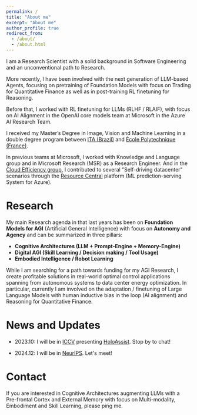 ```yaml
---
permalink: /
title: "About me"
excerpt: "About me"
author_profile: true
redirect_from: 
  - /about/
  - /about.html
---
```

I am a Research Scientist with a solid background in Software Engineering and an unconventional path to Research. 

More recently, I have been involved with the next generation of LLM-based Agents, focusing on pretraining of Foundation Models with focus on Trading for Quantitative Finance as well as in post-training RL finetuning for Reasoning.

Before that, I worked with RL finetuning for LLMs (RLHF / RLAIF), with focus on AI Alignment in the OpenAI core models team at Microsoft in the Azure AI Research Team.

I received my Master’s Degree in Image, Vision and Machine Learning in a double degree program between [ITA (Brazil)](http://www.ita.br/) and [École Polytechnique (France)](https://www.polytechnique.edu/).

In previous teams at Microsoft, I worked with Knowledge and Language group and in Microsoft Research (MSR) as a Research Engineer.
And in the [Cloud Efficiency group](https://www.microsoft.com/en-us/research/group/azure-systems-research/), I contributed to several "Self-driving datacenter" scenarios through the [Resource Central](https://www.microsoft.com/en-us/research/publication/resource-central-understanding-predicting-workloads-improved-resource-management-large-cloud-platforms/) platform (ML prediction-serving System for Azure).

Research
======
My main Research agenda in that last years has been on **Foundation Models for AGI** (Artificial General Intelligence) with focus on **Autonomy and Agency** and can be summarized in three pillars:

- **Cognitive Architectures (LLM + Prompt-Engine + Memory-Engine)**
- **Digital AGI (Skill Learning / Decision making / Tool Usage)**
- **Embodied Intelligence / Robot Learning**

While I am searching for a path towards funding for my AGI Research, I create profitable solutions in real-world optimal control applications spanning from autonomous systems to data center energy optimization. In particular, currently I am involved on the adaptation / finetuning of Large Language Models with human inductive bias in the loop (AI alignment) and Reasoning for Quantitative Finance.

News and Updates
======
- 2023.10: I will be in [ICCV](https://iccv2023.thecvf.com/) presenting [HoloAssist](https://holoassist.github.io/). Stop by to chat!

- 2024.12: I will be in [NeurIPS](https://nips.cc/). Let's meet!

Contact
======
If you are interested in Cognitive Architectures augmenting LLMs with a Pre-frontal Cortex and External Memory with focus on Multi-modality, Embodiment and Skill Learning, please ping me.
